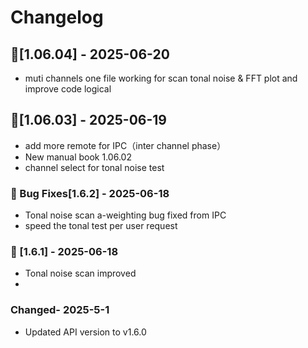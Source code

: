 
# Changelog
## 🐛[1.06.04] - 2025-06-20
- muti channels one file working for scan tonal noise & FFT plot and improve code logical
## 🐛[1.06.03] - 2025-06-19
- add more remote for IPC（inter channel phase）
- New manual book 1.06.02
- channel select for tonal noise test
###  🐛 Bug Fixes[1.6.2] - 2025-06-18
- Tonal noise scan a-weighting bug fixed from IPC
- speed the tonal test per user request
### 🧰 [1.6.1] - 2025-06-18
- Tonal noise scan improved
- 
### Changed- 2025-5-1
- Updated API version to v1.6.0
